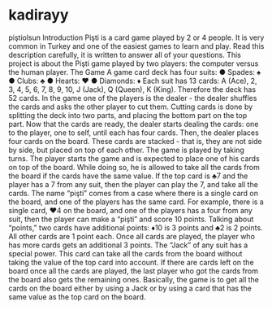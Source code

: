 # kadirayy
piştiolsun
Introduction
Pişti is a card game played by 2 or 4 people. It is very common in Turkey and one of the
easiest games to learn and play. Read this description carefully, it is written to answer all of
your questions.
This project is about the Pişti game played by two players: the computer versus the human
player.
The Game
A game card deck has four suits:
● Spades: ♠
● Clubs: ♣
● Hearts: ♥
● Diamonds: ♦
Each suit has 13 cards: A (Ace), 2, 3, 4, 5, 6, 7, 8, 9, 10, J (Jack), Q (Queen), K (King).
Therefore the deck has 52 cards.
In the game one of the players is the dealer - the dealer shuffles the cards and asks the other
player to cut them. Cutting cards is done by splitting the deck into two parts, and placing the
bottom part on the top part.
Now that the cards are ready, the dealer starts dealing the cards: one to the player, one to self,
until each has four cards. Then, the dealer places four cards on the board. These cards are
stacked - that is, they are not side by side, but placed on top of each other.
The game is played by taking turns. The player starts the game and is expected to place one
of his cards on top of the board. While doing so, he is allowed to take all the cards from the
board if the cards have the same value. If the top card is ♣7 and the player has a 7 from any
suit, then the player can play the 7, and take all the cards.
The name “pişti” comes from a case where there is a single card on the board, and one of the
players has the same card. For example, there is a single card, ♥4 on the board, and one of the
players has a four from any suit, then the player can make a “pişti” and score 10 points.
Talking about “points,” two cards have additional points: ♦10 is 3 points and ♣2 is 2 points.
All other cards are 1 point each. Once all cards are played, the player who has more cards
gets an additional 3 points.
The “Jack” of any suit has a special power. This card can take all the cards from the board
without taking the value of the top card into account.
If there are cards left on the board once all the cards are played, the last player who got the
cards from the board also gets the remaining ones.
Basically, the game is to get all the cards on the board either by using a Jack or by using a
card that has the same value as the top card on the board.
